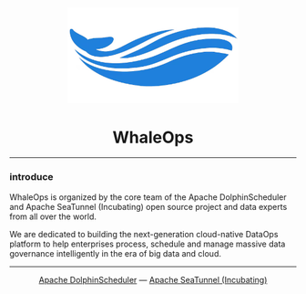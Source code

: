 <p align="center">
<img src="https://github.com/WhaleOps/.github/blob/main/profile/logo.png" width="300">
</p>

<h1 align="center">WhaleOps</h1>

---

### introduce
  
WhaleOps is organized by the core team of the Apache DolphinScheduler and Apache SeaTunnel (Incubating) open source project and data experts from all over the world. 
  
We are dedicated to building the next-generation cloud-native DataOps platform to help enterprises process, schedule and manage massive data governance intelligently in the era of big data and cloud.

---

<div align="center">
  <a href="https://github.com/apache/dolphinscheduler">Apache DolphinScheduler</a> —
  <a href="https://github.com/apache/incubator-seatunnel">Apache SeaTunnel (Incubating)</a>
</div>
